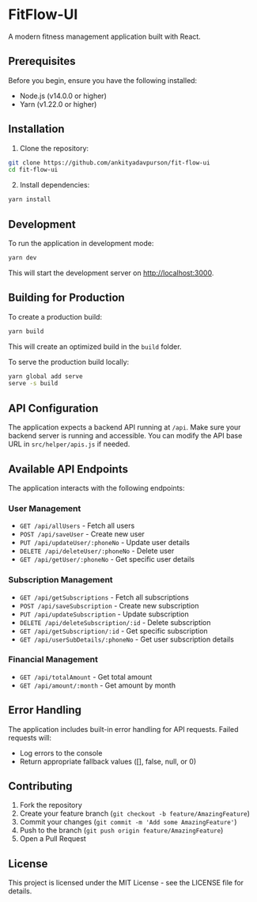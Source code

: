 # FitFlow-UI

A modern fitness management application built with React.

## Prerequisites

Before you begin, ensure you have the following installed:
- Node.js (v14.0.0 or higher)
- Yarn (v1.22.0 or higher)

## Installation

1. Clone the repository:
```bash
git clone https://github.com/ankityadavpurson/fit-flow-ui
cd fit-flow-ui
```

2. Install dependencies:
```bash
yarn install
```

## Development

To run the application in development mode:

```bash
yarn dev
```

This will start the development server on [http://localhost:3000](http://localhost:3000).

## Building for Production

To create a production build:

```bash
yarn build
```

This will create an optimized build in the `build` folder.

To serve the production build locally:

```bash
yarn global add serve
serve -s build
```

## API Configuration

The application expects a backend API running at `/api`. Make sure your backend server is running and accessible. You can modify the API base URL in `src/helper/apis.js` if needed.

## Available API Endpoints

The application interacts with the following endpoints:

### User Management
- `GET /api/allUsers` - Fetch all users
- `POST /api/saveUser` - Create new user
- `PUT /api/updateUser/:phoneNo` - Update user details
- `DELETE /api/deleteUser/:phoneNo` - Delete user
- `GET /api/getUser/:phoneNo` - Get specific user details

### Subscription Management
- `GET /api/getSubscriptions` - Fetch all subscriptions
- `POST /api/saveSubscription` - Create new subscription
- `PUT /api/updateSubscription` - Update subscription
- `DELETE /api/deleteSubscription/:id` - Delete subscription
- `GET /api/getSubscription/:id` - Get specific subscription
- `GET /api/userSubDetails/:phoneNo` - Get user subscription details

### Financial Management
- `GET /api/totalAmount` - Get total amount
- `GET /api/amount/:month` - Get amount by month

## Error Handling

The application includes built-in error handling for API requests. Failed requests will:
- Log errors to the console
- Return appropriate fallback values ([], false, null, or 0)

## Contributing

1. Fork the repository
2. Create your feature branch (`git checkout -b feature/AmazingFeature`)
3. Commit your changes (`git commit -m 'Add some AmazingFeature'`)
4. Push to the branch (`git push origin feature/AmazingFeature`)
5. Open a Pull Request

## License

This project is licensed under the MIT License - see the LICENSE file for details.
